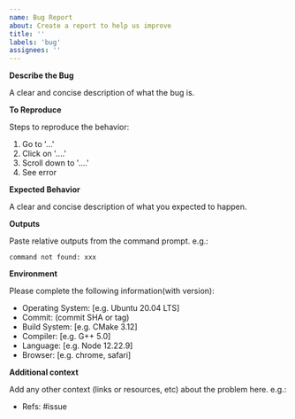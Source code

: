 ```yaml
---
name: Bug Report
about: Create a report to help us improve
title: ''
labels: 'bug'
assignees: ''
---
```


**Describe the Bug**

A clear and concise description of what the bug is.

**To Reproduce**

Steps to reproduce the behavior:
1. Go to '...'
2. Click on '....'
3. Scroll down to '....'
4. See error

**Expected Behavior**

A clear and concise description of what you expected to happen.

**Outputs**

Paste relative outputs from the command prompt. e.g.:
```
command not found: xxx
```

**Environment**

Please complete the following information(with version):
 - Operating System: [e.g. Ubuntu 20.04 LTS]
 - Commit: (commit SHA or tag)
 - Build System: [e.g. CMake 3.12]
 - Compiler: [e.g. G++ 5.0]
 - Language: [e.g. Node 12.22.9]
 - Browser: [e.g. chrome, safari]

**Additional context**

Add any other context (links or resources, etc) about the problem here. e.g.:
- Refs: #issue
